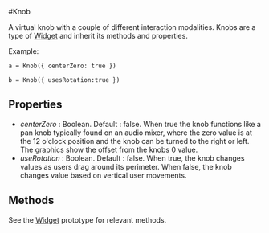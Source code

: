 #Knob

A virtual knob with a couple of different interaction modalities. Knobs are a type of [Widget][widget] and inherit its methods and properties.

Example:
```
a = Knob({ centerZero: true })

b = Knob({ usesRotation:true })
```

## Properties

* _centerZero_ : Boolean. Default : false. When true the knob functions like a pan knob typically found on an audio mixer, where the zero value is at the 12 o'clock position and the knob can be turned to the right or left. The graphics show the offset from the knobs 0 value.
* _useRotation_  : Boolean. Default : false. When true, the knob changes values as users drag around its perimeter. When false, the knob changes value based on vertical user movements.

## Methods

See the [Widget][widget] prototype for relevant methods.

[widget]: javascript:Gibber.Environment.Docs.openFile('interface','Widget')
